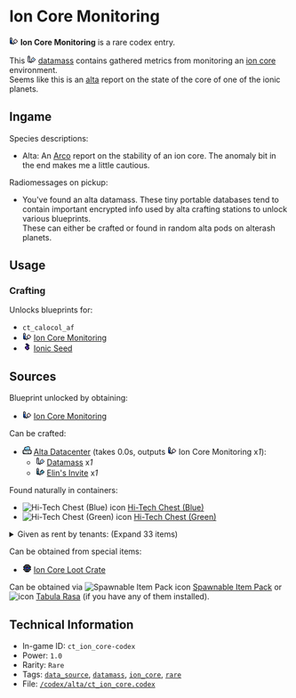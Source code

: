 # Ion Core Monitoring

<img src="https://raw.githubusercontent.com/Ceterai/Enternia/main/codex/alta/datamass/plasma.png" alt="Ion Core Monitoring icon" loading="lazy" width="auto" height="16px"/> **Ion Core Monitoring** is a rare codex entry.

This <img src="https://raw.githubusercontent.com/Ceterai/Enternia/main/items/generic/crafting/alta/datamass.png" alt="Datamass icon" loading="lazy" width="auto" height="16px"/> [datamass](https://ceterai.github.io/MyEnternia/Wiki/Datamass) contains gathered metrics from monitoring an [ion core](https://ceterai.github.io/MyEnternia/Wiki/Tags/IonCore) environment.  
Seems like this is an [alta](https://ceterai.github.io/MyEnternia/Wiki/Tags/Alta) report on the state of the core of one of the ionic planets.

## Ingame

Species descriptions:

- Alta: An [Arco](https://ceterai.github.io/MyEnternia/Wiki/Tags/Arco) report on the stability of an ion core. The anomaly bit in the end makes me a little cautious.

Radiomessages on pickup:

- You've found an alta datamass. These tiny portable databases tend to contain important encrypted info used by alta crafting stations to unlock various blueprints.  
These can either be crafted or found in random alta pods on alterash planets.

## Usage

### Crafting

Unlocks blueprints for:

- `ct_calocol_af`
- <img src="https://raw.githubusercontent.com/Ceterai/Enternia/main/codex/alta/datamass/plasma.png" alt="Ion Core Monitoring icon" loading="lazy" width="auto" height="16px"/> [Ion Core Monitoring](https://ceterai.github.io/MyEnternia/Wiki/IonCoreMonitoring)
- <img src="https://raw.githubusercontent.com/Ceterai/Enternia/main/objects/farmables/alta/liquid/ionic/icon.png" alt="Ionic Seed icon" loading="lazy" width="auto" height="16px"/> [Ionic Seed](https://ceterai.github.io/MyEnternia/Wiki/IonicSeed)

## Sources

Blueprint unlocked by obtaining:

- <img src="https://raw.githubusercontent.com/Ceterai/Enternia/main/codex/alta/datamass/plasma.png" alt="Ion Core Monitoring icon" loading="lazy" width="auto" height="16px"/> [Ion Core Monitoring](https://ceterai.github.io/MyEnternia/Wiki/IonCoreMonitoring)

Can be crafted:

- ![ ](https://raw.githubusercontent.com/Ceterai/Enternia/main/objects/alta/crafting/datacenter/icon.png) [Alta Datacenter](https://ceterai.github.io/MyEnternia/Wiki/AltaDatacenter) (takes 0.0s, outputs <img src="https://raw.githubusercontent.com/Ceterai/Enternia/main/codex/alta/datamass/plasma.png" alt="Ion Core Monitoring icon" loading="lazy" width="auto" height="16px"/> Ion Core Monitoring x*1*):
  - <img src="https://raw.githubusercontent.com/Ceterai/Enternia/main/items/generic/crafting/alta/datamass.png" alt="Datamass icon" loading="lazy" width="auto" height="16px"/> [Datamass](https://ceterai.github.io/MyEnternia/Wiki/Datamass) x*1*
  - <img src="https://raw.githubusercontent.com/Ceterai/Enternia/main/codex/alta/datamass/elin.png" alt="Elin's Invite icon" loading="lazy" width="auto" height="16px"/> [Elin's Invite](https://ceterai.github.io/MyEnternia/Wiki/Elin'sInvite) x*1*

Found naturally in containers:

- <img src="https://starbounder.org/mediawiki/images/9/9f/Hi-Tech_Chest_%28Blue%29.png" alt="Hi-Tech Chest (Blue) icon" loading="lazy" width="12px" height="9px"/> [Hi-Tech Chest (Blue)](https://starbounder.org/Hi-Tech_Chest_(Blue))
- <img src="https://starbounder.org/mediawiki/images/8/88/Hi-Tech_Chest_%28Green%29.png" alt="Hi-Tech Chest (Green) icon" loading="lazy" width="12px" height="9px"/> [Hi-Tech Chest (Green)](https://starbounder.org/Hi-Tech_Chest_(Green))

<details markdown="1"><summary>Given as rent by tenants: (Expand 33 items)</summary>

- [A.R.C.O. Archiver](https://ceterai.github.io/MyEnternia/Wiki/A.R.C.O.Archiver)
- [A.R.C.O. Field Researcher](https://ceterai.github.io/MyEnternia/Wiki/A.R.C.O.FieldResearcher)
- [A.R.C.O. Researcher](https://ceterai.github.io/MyEnternia/Wiki/A.R.C.O.Researcher)
- [Alta Archaeologist](https://ceterai.github.io/MyEnternia/Wiki/AltaArchaeologist)
- [Alta Archiver](https://ceterai.github.io/MyEnternia/Wiki/AltaArchiver)
- [Alta Aricologist](https://ceterai.github.io/MyEnternia/Wiki/AltaAricologist)
- [Alta Biologist](https://ceterai.github.io/MyEnternia/Wiki/AltaBiologist)
- [Alta Field Researcher](https://ceterai.github.io/MyEnternia/Wiki/AltaFieldResearcher)
- [Alta Geologist](https://ceterai.github.io/MyEnternia/Wiki/AltaGeologist)
- [Alta Hive Keeper](https://ceterai.github.io/MyEnternia/Wiki/AltaHiveKeeper)
- [Alta Lab Archiver](https://ceterai.github.io/MyEnternia/Wiki/AltaLabArchiver)
- [Alta Lab Researcher](https://ceterai.github.io/MyEnternia/Wiki/AltaLabResearcher)
- [Alta Medic](https://ceterai.github.io/MyEnternia/Wiki/AltaMedic)
- [Alta Oceanologist](https://ceterai.github.io/MyEnternia/Wiki/AltaOceanologist)
- [Alta Researcher](https://ceterai.github.io/MyEnternia/Wiki/AltaResearcher)
- [Alta Toxicologist](https://ceterai.github.io/MyEnternia/Wiki/AltaToxicologist)
- [Alta Volcanologist](https://ceterai.github.io/MyEnternia/Wiki/AltaVolcanologist)
- [Ceterai Archiver](https://ceterai.github.io/MyEnternia/Wiki/CeteraiArchiver)
- [Ceterai Field Researcher](https://ceterai.github.io/MyEnternia/Wiki/CeteraiFieldResearcher)
- [Ceterai Researcher](https://ceterai.github.io/MyEnternia/Wiki/CeteraiResearcher)
- [ct_alta_scientist_tenant](https://ceterai.github.io/MyEnternia/Wiki/ct-alta-scientist-tenant)
- [EDS Archiver](https://ceterai.github.io/MyEnternia/Wiki/EDSArchiver)
- [EDS Researcher](https://ceterai.github.io/MyEnternia/Wiki/EDSResearcher)
- [Ghearun Archiver](https://ceterai.github.io/MyEnternia/Wiki/GhearunArchiver)
- [Ghearun Field Researcher](https://ceterai.github.io/MyEnternia/Wiki/GhearunFieldResearcher)
- [Ghearun Researcher](https://ceterai.github.io/MyEnternia/Wiki/GhearunResearcher)
- [Hevika Archiver](https://ceterai.github.io/MyEnternia/Wiki/HevikaArchiver)
- [Hevika Researcher](https://ceterai.github.io/MyEnternia/Wiki/HevikaResearcher)
- [MKI Researcher](https://ceterai.github.io/MyEnternia/Wiki/MKIResearcher)
- [Neiteru Archiver](https://ceterai.github.io/MyEnternia/Wiki/NeiteruArchiver)
- [Neiteru Researcher](https://ceterai.github.io/MyEnternia/Wiki/NeiteruResearcher)
- [Tserera Archiver](https://ceterai.github.io/MyEnternia/Wiki/TsereraArchiver)
- [Tserera Researcher](https://ceterai.github.io/MyEnternia/Wiki/TsereraResearcher)

</details>

Can be obtained from special items:

- <img src="https://raw.githubusercontent.com/Ceterai/Enternia/main/items/active/alta/loot/biome/ct_ion_core_loot.png" alt="Ion Core Loot Crate icon" loading="lazy" width="auto" height="16px"/> [Ion Core Loot Crate](https://ceterai.github.io/MyEnternia/Wiki/IonCoreLootCrate)

Can be obtained via <img src="https://raw.githubusercontent.com/Silverfeelin/Starbound-SpawnableItemPack/master/interface/sip/iconSmall.png" alt="Spawnable Item Pack icon" width="18" height="14"/> [Spawnable Item Pack](https://steamcommunity.com/sharedfiles/filedetails/?id=733665104) or <img src="https://steamuserimages-a.akamaihd.net/ugc/263843960696222713/3EC9A7C005541F7D577EBCB8C5736B4EFC9973D6/" alt="icon" width="8" height="12"/> [Tabula Rasa](https://community.playstarbound.com/resources/the-tabula-rasa.3222/) (if you have any of them installed).

## Technical Information

- In-game ID: `ct_ion_core-codex`
- Power: `1.0`
- Rarity: `Rare`
- Tags: [`data_source`](https://ceterai.github.io/MyEnternia/Wiki/Tags/DataSource), [`datamass`](https://ceterai.github.io/MyEnternia/Wiki/Tags/Datamass), [`ion_core`](https://ceterai.github.io/MyEnternia/Wiki/Tags/IonCore), [`rare`](https://ceterai.github.io/MyEnternia/Wiki/Tags/Rare)
- File: [`/codex/alta/ct_ion_core.codex`](https://github.com/Ceterai/Enternia/blob/main/codex/alta/ct_ion_core.codex)
